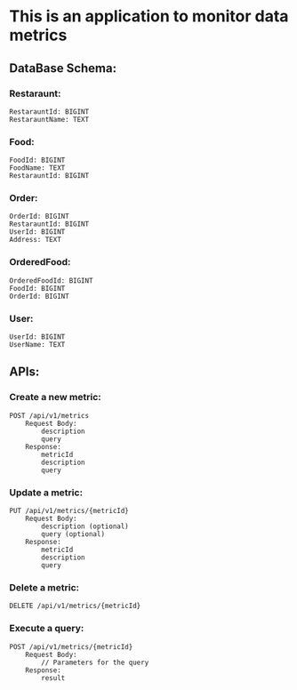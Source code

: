 # This is an application to monitor data metrics


## DataBase Schema:

### Restaraunt:
```
RestarauntId: BIGINT
RestarauntName: TEXT
```

### Food:
```
FoodId: BIGINT
FoodName: TEXT
RestarauntId: BIGINT
```

### Order:
```
OrderId: BIGINT
RestarauntId: BIGINT
UserId: BIGINT
Address: TEXT
```

### OrderedFood:
```
OrderedFoodId: BIGINT
FoodId: BIGINT
OrderId: BIGINT
```

### User:
```
UserId: BIGINT
UserName: TEXT
```


## APIs:

### Create a new metric:
```
POST /api/v1/metrics
    Request Body:
        description
        query
    Response:
        metricId
        description
        query
```

### Update a metric:
```
PUT /api/v1/metrics/{metricId}
    Request Body:
        description (optional)
        query (optional)
    Response:
        metricId
        description
        query
```

### Delete a metric:
```
DELETE /api/v1/metrics/{metricId}
```

### Execute a query:
```
POST /api/v1/metrics/{metricId}
    Request Body:
        // Parameters for the query
    Response:
        result
```


